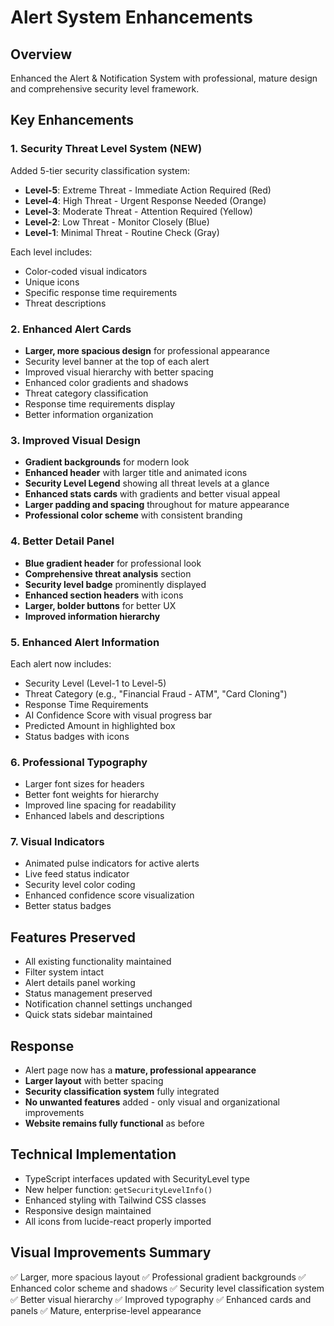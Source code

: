 # Alert System Enhancements

## Overview
Enhanced the Alert & Notification System with professional, mature design and comprehensive security level framework.

## Key Enhancements

### 1. **Security Threat Level System** (NEW)
Added 5-tier security classification system:

- **Level-5**: Extreme Threat - Immediate Action Required (Red)
- **Level-4**: High Threat - Urgent Response Needed (Orange)
- **Level-3**: Moderate Threat - Attention Required (Yellow)
- **Level-2**: Low Threat - Monitor Closely (Blue)
- **Level-1**: Minimal Threat - Routine Check (Gray)

Each level includes:
- Color-coded visual indicators
- Unique icons
- Specific response time requirements
- Threat descriptions

### 2. **Enhanced Alert Cards**
- **Larger, more spacious design** for professional appearance
- Security level banner at the top of each alert
- Improved visual hierarchy with better spacing
- Enhanced color gradients and shadows
- Threat category classification
- Response time requirements display
- Better information organization

### 3. **Improved Visual Design**
- **Gradient backgrounds** for modern look
- **Enhanced header** with larger title and animated icons
- **Security Level Legend** showing all threat levels at a glance
- **Enhanced stats cards** with gradients and better visual appeal
- **Larger padding and spacing** throughout for mature appearance
- **Professional color scheme** with consistent branding

### 4. **Better Detail Panel**
- **Blue gradient header** for professional look
- **Comprehensive threat analysis** section
- **Security level badge** prominently displayed
- **Enhanced section headers** with icons
- **Larger, bolder buttons** for better UX
- **Improved information hierarchy**

### 5. **Enhanced Alert Information**
Each alert now includes:
- Security Level (Level-1 to Level-5)
- Threat Category (e.g., "Financial Fraud - ATM", "Card Cloning")
- Response Time Requirements
- AI Confidence Score with visual progress bar
- Predicted Amount in highlighted box
- Status badges with icons

### 6. **Professional Typography**
- Larger font sizes for headers
- Better font weights for hierarchy
- Improved line spacing for readability
- Enhanced labels and descriptions

### 7. **Visual Indicators**
- Animated pulse indicators for active alerts
- Live feed status indicator
- Security level color coding
- Enhanced confidence score visualization
- Better status badges

## Features Preserved
- All existing functionality maintained
- Filter system intact
- Alert details panel working
- Status management preserved
- Notification channel settings unchanged
- Quick stats sidebar maintained

## Response
- Alert page now has a **mature, professional appearance**
- **Larger layout** with better spacing
- **Security classification system** fully integrated
- **No unwanted features** added - only visual and organizational improvements
- **Website remains fully functional** as before

## Technical Implementation
- TypeScript interfaces updated with SecurityLevel type
- New helper function: `getSecurityLevelInfo()`
- Enhanced styling with Tailwind CSS classes
- Responsive design maintained
- All icons from lucide-react properly imported

## Visual Improvements Summary
✅ Larger, more spacious layout
✅ Professional gradient backgrounds
✅ Enhanced color scheme and shadows
✅ Security level classification system
✅ Better visual hierarchy
✅ Improved typography
✅ Enhanced cards and panels
✅ Mature, enterprise-level appearance
